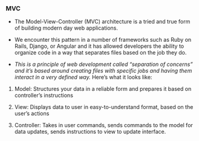 ### MVC

- The Model-View-Controller (MVC) architecture is a tried and true form of building modern day web applications. 
- We encounter this pattern in a number of frameworks such as Ruby on Rails, Django, or Angular and it has allowed developers the ability to organize code in a way that separates files based on the job they do. 

- *This is a principle of web development called “separation of concerns” and it’s based around creating files with specific jobs and having them interact in a very defined way.* 
Here’s what it looks like:

1. Model: Structures your data in a reliable form and prepares it based on controller’s instructions

2. View: Displays data to user in easy-to-understand format, based on the user’s actions

3. Controller: Takes in user commands, sends commands to the model for data updates, sends instructions to view to update interface.
